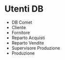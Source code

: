 # Utenti DB

* DB Comet
* Cliente
* Fornitore
* Reparto Acquisti
* Reparto Vendite
* Supervisore Produzione
* Produzione
